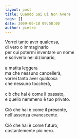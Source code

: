 ```yaml
---
layout: post
title: Quando Sai Di Non Avere
tags: []
date: 2009-06-18 09:58:00
author: pietro
---
```

Vorrei tanto aver qualcosa,<br/>di vero o immaginario<br/>per cui potermi inventare un nome<br/>e scriverlo nel dizionario,<br/><br/>a matita leggera<br/>ma che nessuno cancellerà,<br/>vorrei tanto aver qualcosa<br/>che nessuno toccherà,<br/><br/>ciò che hai è come il passato,<br/>e quello nemmeno è tuo privato.<br/><br/>Ciò che hai è come il presente,<br/>nell'assenza evanescente.<br/><br/>Ciò che hai è come futuro,<br/>costantemente più nero.
